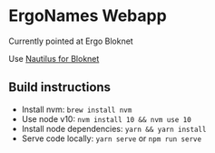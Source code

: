 # ErgoNames Webapp

Currently pointed at Ergo Bloknet

Use [Nautilus for Bloknet](https://github.com/ergonames/nautilus-bloknet)

## Build instructions

- Install nvm: `brew install nvm`
- Use node v10: `nvm install 10 && nvm use 10`
- Install node dependencies: `yarn && yarn install`
- Serve code locally: `yarn serve` or `npm run serve`

